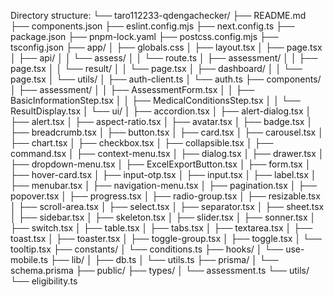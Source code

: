 Directory structure:
└── taro112233-qdengachecker/
    ├── README.md
    ├── components.json
    ├── eslint.config.mjs
    ├── next.config.ts
    ├── package.json
    ├── pnpm-lock.yaml
    ├── postcss.config.mjs
    ├── tsconfig.json
    ├── app/
    │   ├── globals.css
    │   ├── layout.tsx
    │   ├── page.tsx
    │   ├── api/
    │   │   └── assess/
    │   │       └── route.ts
    │   ├── assessment/
    │   │   ├── page.tsx
    │   │   └── result/
    │   │       └── page.tsx
    │   ├── dashboard/
    │   │   └── page.tsx
    │   └── utils/
    │       ├── auth-client.ts
    │       └── auth.ts
    ├── components/
    │   ├── assessment/
    │   │   ├── AssessmentForm.tsx
    │   │   ├── BasicInformationStep.tsx
    │   │   ├── MedicalConditionsStep.tsx
    │   │   └── ResultDisplay.tsx
    │   └── ui/
    │       ├── accordion.tsx
    │       ├── alert-dialog.tsx
    │       ├── alert.tsx
    │       ├── aspect-ratio.tsx
    │       ├── avatar.tsx
    │       ├── badge.tsx
    │       ├── breadcrumb.tsx
    │       ├── button.tsx
    │       ├── card.tsx
    │       ├── carousel.tsx
    │       ├── chart.tsx
    │       ├── checkbox.tsx
    │       ├── collapsible.tsx
    │       ├── command.tsx
    │       ├── context-menu.tsx
    │       ├── dialog.tsx
    │       ├── drawer.tsx
    │       ├── dropdown-menu.tsx
    │       ├── ExcelExportButton.tsx
    │       ├── form.tsx
    │       ├── hover-card.tsx
    │       ├── input-otp.tsx
    │       ├── input.tsx
    │       ├── label.tsx
    │       ├── menubar.tsx
    │       ├── navigation-menu.tsx
    │       ├── pagination.tsx
    │       ├── popover.tsx
    │       ├── progress.tsx
    │       ├── radio-group.tsx
    │       ├── resizable.tsx
    │       ├── scroll-area.tsx
    │       ├── select.tsx
    │       ├── separator.tsx
    │       ├── sheet.tsx
    │       ├── sidebar.tsx
    │       ├── skeleton.tsx
    │       ├── slider.tsx
    │       ├── sonner.tsx
    │       ├── switch.tsx
    │       ├── table.tsx
    │       ├── tabs.tsx
    │       ├── textarea.tsx
    │       ├── toast.tsx
    │       ├── toaster.tsx
    │       ├── toggle-group.tsx
    │       ├── toggle.tsx
    │       └── tooltip.tsx
    ├── constants/
    │   └── conditions.ts
    ├── hooks/
    │   └── use-mobile.ts
    ├── lib/
    │   ├── db.ts
    │   └── utils.ts
    ├── prisma/
    │   └── schema.prisma
    ├── public/
    ├── types/
    │   └── assessment.ts
    └── utils/
        └── eligibility.ts